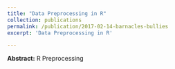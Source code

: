 ```yaml
---
title: "Data Preprocessing in R"
collection: publications
permalink: /publication/2017-02-14-barnacles-bullies
excerpt: 'Data Preprocessing in R'

---
```

**Abstract:** R Preprocessing
